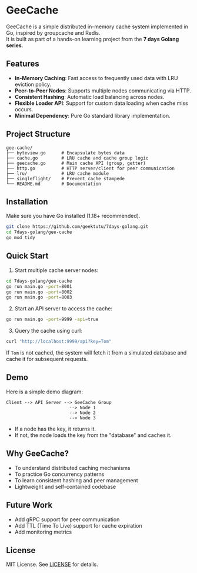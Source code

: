 # GeeCache

GeeCache is a simple distributed in-memory cache system implemented in Go, inspired by groupcache and Redis.  
It is built as part of a hands-on learning project from the **7 days Golang series**.

## Features

- **In-Memory Caching**: Fast access to frequently used data with LRU eviction policy.
- **Peer-to-Peer Nodes**: Supports multiple nodes communicating via HTTP.
- **Consistent Hashing**: Automatic load balancing across nodes.
- **Flexible Loader API**: Support for custom data loading when cache miss occurs.
- **Minimal Dependency**: Pure Go standard library implementation.

## Project Structure

```
gee-cache/
├── byteview.go      # Encapsulate bytes data
├── cache.go         # LRU cache and cache group logic
├── geecache.go      # Main cache API (group, getter)
├── http.go          # HTTP server/client for peer communication
├── lru/             # LRU cache module
├── singleflight/    # Prevent cache stampede
└── README.md        # Documentation
```

## Installation

Make sure you have Go installed (1.18+ recommended).

```bash
git clone https://github.com/geektutu/7days-golang.git
cd 7days-golang/gee-cache
go mod tidy
```

## Quick Start

1. Start multiple cache server nodes:

```bash
cd 7days-golang/gee-cache
go run main.go -port=8001
go run main.go -port=8002
go run main.go -port=8003
```

2. Start an API server to access the cache:

```bash
go run main.go -port=9999 -api=true
```

3. Query the cache using curl:

```bash
curl "http://localhost:9999/api?key=Tom"
```

If `Tom` is not cached, the system will fetch it from a simulated database and cache it for subsequent requests.

## Demo

Here is a simple demo diagram:

```
Client --> API Server --> GeeCache Group
                        --> Node 1
                        --> Node 2
                        --> Node 3
```

- If a node has the key, it returns it.
- If not, the node loads the key from the "database" and caches it.

## Why GeeCache?

- To understand distributed caching mechanisms
- To practice Go concurrency patterns
- To learn consistent hashing and peer management
- Lightweight and self-contained codebase

## Future Work

- Add gRPC support for peer communication
- Add TTL (Time To Live) support for cache expiration
- Add monitoring metrics

## License

MIT License. See [LICENSE](../LICENSE) for details.